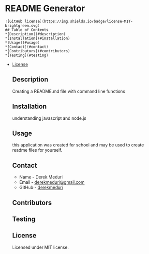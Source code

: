 # README Generator
    ![GitHub license](https://img.shields.io/badge/license-MIT-brightgreen.svg)
    ## Table of Contents
    *[Description](#description)
    *[Installation](#installation)
    *[Usage](#usage)
    *[Contact](#contact)
    *[Contributors](#contributors)
    *[Testing](#testing)
    
* [License](#license)

    ## Description
    Creating a README.md file with command line functions
    ## Installation 
    understanding javascript and node.js
    ## Usage
    this application was created for school and may be used to create readme files for yourself.
    ## Contact
    * Name - Derek Meduri
    * Email - derekmeduri@gmail.com
    * GitHub - [derekmeduri](https://github.com/derekmeduri/)
    ## Contributors
    
    ## Testing
    
    ## License
    Licensed under MIT license.

